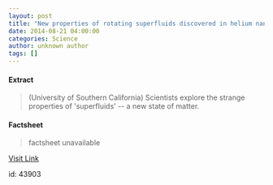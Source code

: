 ```yaml
---
layout: post
title: "New properties of rotating superfluids discovered in helium nanodroplets"
date: 2014-08-21 04:00:00
categories: Science
author: unknown author
tags: []
---
```



#### Extract
>(University of Southern California) Scientists explore the strange properties of 'superfluids' -- a new state of matter.

#### Factsheet
>factsheet unavailable

[Visit Link](http://www.eurekalert.org/pub_releases/2014-08/uosc-npo081914.php)

id:   43903
